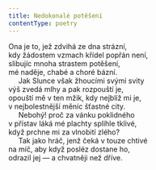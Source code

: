```yaml
---
title: Nedokonalé potěšení
contentType: poetry
---
```


<section>

Ona je to, jež zdvihá ze dna strázní,  
kdy žádostem vzmach křídel popřán není,  
slibujíc mnoha strastem potěšení,  
mé naděje, chabé a choré bázní.  
     Jak Slunce však žhoucími svými svity  
výš zvedá mlhy a pak rozpouští je,  
opouští mě v ten mžik, kdy nejblíž mi je,  
v nejbolestnější měníc šťastné city.  
     Nebohý! proč za vánku poklidného  
v přístav láká mé plachty splihle tklivé,  
když prchne mi za vlnobití zlého?  
     Tak jako hráč, jenž čeká v touze chtivé  
na míč, aby když posléz dostane ho,  
odrazil jej — a chvatněji než dříve.

</section>
